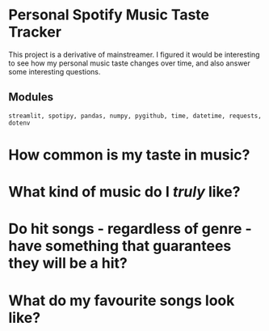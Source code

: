 # Personal Spotify Music Taste Tracker

This project is a derivative of mainstreamer. I figured it would be interesting to see how my personal music taste changes over time, and also answer some interesting questions. 

## Modules 
`streamlit, spotipy, pandas, numpy, pygithub, time, datetime, requests, dotenv`

# How common is my taste in music? 
# What kind of music do I *truly* like? 
# Do hit songs - regardless of genre - have something that guarantees they will be a hit? 
# What do my favourite songs look like? 
